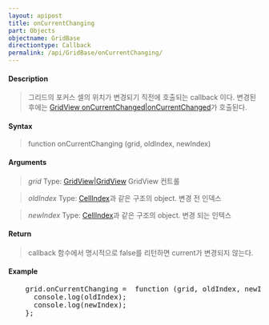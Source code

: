 ```yaml
---
layout: apipost
title: onCurrentChanging
part: Objects
objectname: GridBase
directiontype: Callback
permalink: /api/GridBase/onCurrentChanging/
---
```



#### Description

> 그리드의 포커스 셀의 위치가 변경되기 직전에 호출되는 callback 이다. 변경된 후에는 [GridView onCurrentChanged|onCurrentChanged](/api/GridBase/)가 호출된다.


#### Syntax

> function onCurrentChanging (grid, oldIndex, newIndex)

#### Arguments

> *grid*
> Type: [GridView|GridView](/api/GridBase/)
> GridView 컨트롤

> *oldIndex*
> Type: [CellIndex](/api/GridBase/)과 같은 구조의 object.
> 변경 전 인덱스

> *newIndex*
> Type: [CellIndex](/api/GridBase/)과 같은 구조의 object.
> 변경 되는 인텍스

#### Return

> callback 함수에서 명시적으로 false를 리턴하면 current가 변경되지 않는다.

#### Example

<pre class="prettyprint">
    grid.onCurrentChanging =  function (grid, oldIndex, newIndex) {
      console.log(oldIndex);
      console.log(newIndex);
    };
</pre>

